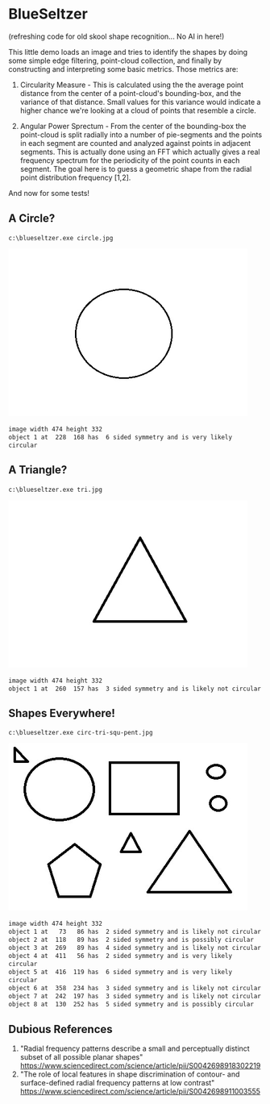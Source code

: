 # BlueSeltzer
(refreshing code for old skool shape recognition... No AI in here!)

This little demo loads an image and tries to identify the shapes by doing some
simple edge filtering, point-cloud collection, and finally by constructing and
interpreting some basic metrics. Those metrics are:

1. Circularity Measure - This is calculated using the
the average point distance
from the center of a point-cloud's bounding-box, 
and the variance of that distance. Small values for this
variance would indicate a higher chance we're looking at a cloud of points that
resemble a circle.

2. Angular Power Sprectum - From the center of the bounding-box the point-cloud is
split radially into a number of pie-segments and the points in each segment are
counted and analyzed against points in adjacent segments. This is actually done using an FFT
which actually gives a real frequency spectrum for the periodicity of the point
counts in each segment. The goal here is to guess a geometric shape from the 
radial point distribution frequency [1,2].

And now for some tests!

## A Circle?

 ```
 c:\blueseltzer.exe circle.jpg
  ```
![s](circle.jpg)
```
image width 474 height 332
object 1 at  228  168 has  6 sided symmetry and is very likely circular
```

## A Triangle?

```
c:\blueseltzer.exe tri.jpg
```
![s](tri.jpg)
```
image width 474 height 332
object 1 at  260  157 has  3 sided symmetry and is likely not circular
```

## Shapes Everywhere!

```
c:\blueseltzer.exe circ-tri-squ-pent.jpg
```
![s](circ-tri-squ-pent.jpg)

```
image width 474 height 332
object 1 at   73   86 has  2 sided symmetry and is likely not circular
object 2 at  118   89 has  2 sided symmetry and is possibly circular
object 3 at  269   89 has  4 sided symmetry and is likely not circular
object 4 at  411   56 has  2 sided symmetry and is very likely circular
object 5 at  416  119 has  6 sided symmetry and is very likely circular
object 6 at  358  234 has  3 sided symmetry and is likely not circular
object 7 at  242  197 has  3 sided symmetry and is likely not circular
object 8 at  130  252 has  5 sided symmetry and is possibly circular
```

## Dubious References

1. "Radial frequency patterns describe a small and perceptually distinct subset of all possible planar shapes" https://www.sciencedirect.com/science/article/pii/S0042698918302219
2. "The role of local features in shape discrimination of contour- and surface-defined radial frequency patterns at low contrast" https://www.sciencedirect.com/science/article/pii/S0042698911003555
